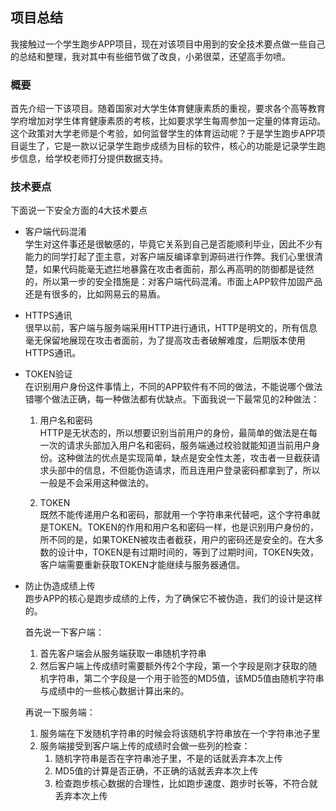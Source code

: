 ## 项目总结
我接触过一个学生跑步APP项目，现在对该项目中用到的安全技术要点做一些自己的总结和整理，我对其中有些细节做了改良，小弟很菜，还望高手勿喷。

### 概要
首先介绍一下该项目。随着国家对大学生体育健康素质的重视，要求各个高等教育学府增加对学生体育健康素质的考核，比如要求学生每周参加一定量的体育运动。这个政策对大学老师是个考验，如何监督学生的体育运动呢？于是学生跑步APP项目诞生了，它是一款以记录学生跑步成绩为目标的软件，核心的功能是记录学生跑步信息，给学校老师打分提供数据支持。  

### 技术要点
下面说一下安全方面的4大技术要点

- 客户端代码混淆  
学生对这件事还是很敏感的，毕竟它关系到自己是否能顺利毕业，因此不少有能力的同学打起了歪主意，对客户端反编译拿到源码进行作弊。我们心里很清楚，如果代码能毫无遮拦地暴露在攻击者面前，那么再高明的防御都是徒然的，所以第一步的安全措施是：对客户端代码混淆。市面上APP软件加固产品还是有很多的，比如网易云的易盾。

- HTTPS通讯  
很早以前，客户端与服务端采用HTTP进行通讯，HTTP是明文的，所有信息毫无保留地展现在攻击者面前，为了提高攻击者破解难度，后期版本使用HTTPS通讯。  

- TOKEN验证  
在识别用户身份这件事情上，不同的APP软件有不同的做法，不能说哪个做法错哪个做法正确，每一种做法都有优缺点。下面我说一下最常见的2种做法： 

  1. 用户名和密码  
HTTP是无状态的，所以想要识别当前用户的身份，最简单的做法是在每一次的请求头部加入用户名和密码，服务端通过校验就能知道当前用户身份。这种做法的优点是实现简单，缺点是安全性太差，攻击者一旦截获请求头部中的信息，不但能伪造请求，而且连用户登录密码都拿到了，所以一般是不会采用这种做法的。  

  2. TOKEN  
既然不能传递用户名和密码，那就用一个字符串来代替吧，这个字符串就是TOKEN。TOKEN的作用和用户名和密码一样，也是识别用户身份的，所不同的是，如果TOKEN被攻击者截获，用户的密码还是安全的。在大多数的设计中，TOKEN是有过期时间的，等到了过期时间，TOKEN失效，客户端需要重新获取TOKEN才能继续与服务器通信。

- 防止伪造成绩上传  
跑步APP的核心是跑步成绩的上传，为了确保它不被伪造，我们的设计是这样的。  

  首先说一下客户端：  
  1. 首先客户端会从服务端获取一串随机字符串  
  2. 然后客户端上传成绩时需要额外传2个字段，第一个字段是刚才获取的随机字符串，第二个字段是一个用于验签的MD5值，该MD5值由随机字符串与成绩中的一些核心数据计算出来的。  

  再说一下服务端：  
  1. 服务端在下发随机字符串的时候会将该随机字符串放在一个字符串池子里  
  2. 服务端接受到客户端上传的成绩时会做一些列的检查：  
     1. 随机字符串是否在字符串池子里，不是的话就丢弃本次上传  
     2. MD5值的计算是否正确，不正确的话就丢弃本次上传  
     3. 检查跑步核心数据的合理性，比如跑步速度、跑步时长等，不符合就丢弃本次上传  
